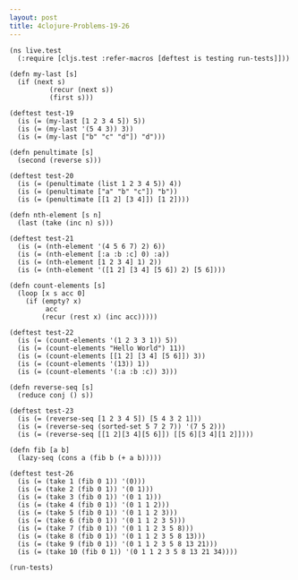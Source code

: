 ```yaml
---
layout: post
title: 4clojure-Problems-19-26
---
```


<pre><code class="language-klipse">(ns live.test
  (:require [cljs.test :refer-macros [deftest is testing run-tests]]))
  
(defn my-last [s]
  (if (next s)
          (recur (next s))
          (first s)))
  
(deftest test-19
  (is (= (my-last [1 2 3 4 5]) 5))
  (is (= (my-last '(5 4 3)) 3))
  (is (= (my-last ["b" "c" "d"]) "d")))

(defn penultimate [s]
  (second (reverse s)))

(deftest test-20
  (is (= (penultimate (list 1 2 3 4 5)) 4))
  (is (= (penultimate ["a" "b" "c"]) "b"))
  (is (= (penultimate [[1 2] [3 4]]) [1 2])))
  
(defn nth-element [s n]
  (last (take (inc n) s)))

(deftest test-21
  (is (= (nth-element '(4 5 6 7) 2) 6))
  (is (= (nth-element [:a :b :c] 0) :a))
  (is (= (nth-element [1 2 3 4] 1) 2))
  (is (= (nth-element '([1 2] [3 4] [5 6]) 2) [5 6])))
  
(defn count-elements [s]
  (loop [x s acc 0]
    (if (empty? x)
         acc
        (recur (rest x) (inc acc)))))

(deftest test-22
  (is (= (count-elements '(1 2 3 3 1)) 5))
  (is (= (count-elements "Hello World") 11))
  (is (= (count-elements [[1 2] [3 4] [5 6]]) 3))
  (is (= (count-elements '(13)) 1))
  (is (= (count-elements '(:a :b :c)) 3)))
  
(defn reverse-seq [s]
  (reduce conj () s))

(deftest test-23
  (is (= (reverse-seq [1 2 3 4 5]) [5 4 3 2 1]))
  (is (= (reverse-seq (sorted-set 5 7 2 7)) '(7 5 2)))
  (is (= (reverse-seq [[1 2][3 4][5 6]]) [[5 6][3 4][1 2]])))

(defn fib [a b] 
  (lazy-seq (cons a (fib b (+ a b)))))

(deftest test-26
  (is (= (take 1 (fib 0 1)) '(0)))
  (is (= (take 2 (fib 0 1)) '(0 1)))
  (is (= (take 3 (fib 0 1)) '(0 1 1)))
  (is (= (take 4 (fib 0 1)) '(0 1 1 2)))
  (is (= (take 5 (fib 0 1)) '(0 1 1 2 3)))
  (is (= (take 6 (fib 0 1)) '(0 1 1 2 3 5)))
  (is (= (take 7 (fib 0 1)) '(0 1 1 2 3 5 8)))
  (is (= (take 8 (fib 0 1)) '(0 1 1 2 3 5 8 13)))
  (is (= (take 9 (fib 0 1)) '(0 1 1 2 3 5 8 13 21)))
  (is (= (take 10 (fib 0 1)) '(0 1 1 2 3 5 8 13 21 34))))

(run-tests)
</code></pre>
